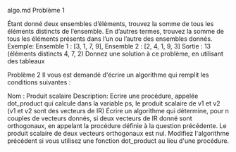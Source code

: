 algo.md
Problème 1
 
Étant donné deux ensembles d’éléments, trouvez la somme de tous les éléments distincts de l’ensemble. En d’autres termes, trouvez la somme de tous les éléments présents dans l’un ou l’autre des ensembles donnés.
Exemple:
Ensemble 1 : [3, 1, 7, 9], Ensemble 2 : [2, 4, 1, 9, 3]
Sortie : 13 (éléments distincts 4, 7, 2)
Donnez une solution à ce problème, en utilisant des tableaux

 
Problème 2 
Il vous est demandé d'écrire un algorithme qui remplit les conditions suivantes : 

Nom : Produit scalaire
Description:
Ecrire une procédure, appelée dot_product qui calcule dans la variable ps, le produit scalaire de v1 et v2 (v1 et v2 sont des vecteurs de IR)
Écrire un algorithme qui détermine, pour n couples de vecteurs donnés, si deux vecteurs de IR donné sont orthogonaux, en appelant la procédure définie à la question précédente. Le produit scalaire de deux vecteurs orthogonaux est nul.
Modifiez l'algorithme précédent si vous utilisez une fonction dot_product au lieu d'une procédure.

